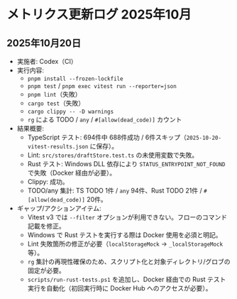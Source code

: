 # メトリクス更新ログ 2025年10月

## 2025年10月20日
- 実施者: Codex（CI）
- 実行内容:
  - `pnpm install --frozen-lockfile`
  - `pnpm test` / `pnpm exec vitest run --reporter=json`
  - `pnpm lint`（失敗）
  - `cargo test`（失敗）
  - `cargo clippy -- -D warnings`
  - `rg` による TODO / `any` / `#[allow(dead_code)]` カウント
- 結果概要:
  - TypeScript テスト: 694件中 688件成功 / 6件スキップ（`2025-10-20-vitest-results.json` に保存）。
  - Lint: `src/stores/draftStore.test.ts` の未使用変数で失敗。
  - Rust テスト: Windows DLL 依存により `STATUS_ENTRYPOINT_NOT_FOUND` で失敗（Docker 経由が必要）。
  - Clippy: 成功。
  - TODO/any 集計: TS TODO 1件 / `any` 94件、Rust TODO 21件 / `#[allow(dead_code)]` 20件。
- ギャップ/アクションアイテム:
  - Vitest v3 では `--filter` オプションが利用できない。フローのコマンド記載を修正。
  - Windows で Rust テストを実行する際は Docker 使用を必須と明記。
  - Lint 失敗箇所の修正が必要（`localStorageMock` → `_localStorageMock` 等）。
  - `rg` 集計の再現性確保のため、スクリプト化と対象ディレクトリ/グロブの固定が必要。
  - `scripts/run-rust-tests.ps1` を追加し、Docker 経由での Rust テスト実行を自動化（初回実行時に Docker Hub へのアクセスが必要）。
